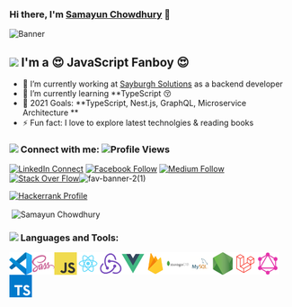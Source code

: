 ### Hi there, I'm [Samayun Chowdhury][website] 👋
<!-- with website -->
<!-- ![Banner](https://i.imgur.com/wZYiSxn.png) -->
<!-- // without website link -->
![Banner](https://user-images.githubusercontent.com/31636535/133980556-5e36795a-0f7f-4c0f-a076-013c0f07b233.gif)
<!-- <img alt="Samayun Chowdhury" src="https://media0.giphy.com/media/13HgwGsXF0aiGY/giphy.gif?cid=ecf05e47b1h78pscg11wrf8gy23urwqzcgqmbdnp9hk4zaak&rid=giphy.gif&ct=g"/> -->

## <img src="https://media.giphy.com/media/VgCDAzcKvsR6OM0uWg/giphy.gif" width="50"> I'm a 😍 JavaScript Fanboy 😍

- 🔭 I’m currently working at [Sayburgh Solutions][office] as a backend developer
- 🌱 I’m currently learning \*\*TypeScript 😚
- 🥅 2021 Goals: **TypeScript, Nest.js, GraphQL, Microservice Architecture **
- ⚡ Fun fact: I love to explore latest technolgies & reading books

### <img src="https://media.giphy.com/media/VgCDAzcKvsR6OM0uWg/giphy.gif" width="50"> Connect with me: ![Profile Views ](https://komarev.com/ghpvc/?username=samayun&label=Profile%20Views&color=0e75b6)

[![LinkedIn Connect](https://img.shields.io/badge/Connect_LinkedIn-0077B5?style=for-the-badge&logo=linkedin&logoColor=white)](https://bd.linkedin.com/in/samayun)
[![Facebook Follow](https://img.shields.io/badge/+Add_Friend-1877F2?style=for-the-badge&logo=facebook&logoColor=white)](https://facebook.com/samayunmc)
[![Medium Follow](https://img.shields.io/badge/Blogs-12100E?style=for-the-badge&logo=medium&logoColor=white)](https://medium.com/@samayunmc)
[![Stack Over Flow](https://img.shields.io/badge/Questions-FE7A16?style=for-the-badge&logo=stack-overflow&logoColor=white)](https://stackoverflow.com/users/12932846/samayun-miah-chowdhury)![fav-banner-2(1)](https://user-images.githubusercontent.com/31636535/133979832-2f501492-5bd1-46f7-b328-14a5ad9ccd29.gif)

[![Hackerrank Profile](https://img.shields.io/badge/-Hackerrank-2EC866?style=for-the-badge&logo=HackerRank&logoColor=white)](https://hackerrank.com/samayunmc)
<br />

&nbsp;<img align="center" src="https://github-readme-stats.vercel.app/api?username=samayun&show_icons=true&theme=mona=kali&title_color=3cb480&locale=en" alt="Samayun Chowdhury" width="550px" />

<!--
<img src="https://github-readme-stats.vercel.app/api/top-langs?username=samayun&show_icons=true&theme=vue&title_color=white&locale=en&layout=compact" alt="Samayun Chowdhury" width="500px" style="margin-left: 20px;" /> -->

### <img src="https://media.giphy.com/media/VgCDAzcKvsR6OM0uWg/giphy.gif" width="50"> Languages and Tools:

[<img align="left" alt="Visual Studio Code" width="40px" src="https://raw.githubusercontent.com/github/explore/80688e429a7d4ef2fca1e82350fe8e3517d3494d/topics/visual-studio-code/visual-studio-code.png" />][webdevplaylist]

[<img align="left" alt="Sass" width="40px" src="https://raw.githubusercontent.com/github/explore/80688e429a7d4ef2fca1e82350fe8e3517d3494d/topics/sass/sass.png" />][sassplaylist]
[<img align="left" alt="JavaScript" width="40px" src="https://raw.githubusercontent.com/github/explore/80688e429a7d4ef2fca1e82350fe8e3517d3494d/topics/javascript/javascript.png" />][jsplaylist]
[<img align="left" alt="React" width="40px" src="https://raw.githubusercontent.com/github/explore/80688e429a7d4ef2fca1e82350fe8e3517d3494d/topics/react/react.png" />][reactplaylist]
[<img align="left" alt="typescript" width="40px" src="https://raw.githubusercontent.com/github/explore/80688e429a7d4ef2fca1e82350fe8e3517d3494d/topics/redux/redux.png" />][reduxplaylist]

[<img align="left" alt="Vue JS" width="40px" src="https://raw.githubusercontent.com/github/explore/80688e429a7d4ef2fca1e82350fe8e3517d3494d/topics/vue/vue.png" />][vueplaylist]

[<img align="left" alt="Firebase" width="40px" src="https://raw.githubusercontent.com/github/explore/80688e429a7d4ef2fca1e82350fe8e3517d3494d/topics/firebase/firebase.png" />][firebaseplaylist]
[<img align="left" alt="MongoDB" width="40px" src="https://raw.githubusercontent.com/github/explore/80688e429a7d4ef2fca1e82350fe8e3517d3494d/topics/mongodb/mongodb.png" />][webdevplaylist]

[<img align="left" alt="MySQL" width="40px" src="https://raw.githubusercontent.com/github/explore/80688e429a7d4ef2fca1e82350fe8e3517d3494d/topics/mysql/mysql.png" />][mysql]

[<img align="left" alt="Node.js" width="40px" src="https://raw.githubusercontent.com/github/explore/80688e429a7d4ef2fca1e82350fe8e3517d3494d/topics/nodejs/nodejs.png" />][nodeplaylist]

[<img align="left" alt="Node.js" width="40px" src="https://raw.githubusercontent.com/github/explore/80688e429a7d4ef2fca1e82350fe8e3517d3494d/topics/laravel/laravel.png" />][laravelplaylist]

[<img align="left" alt="GraphQL" width="40px" src="https://raw.githubusercontent.com/github/explore/80688e429a7d4ef2fca1e82350fe8e3517d3494d/topics/graphql/graphql.png" />][graphqlplaylist]

[<img align="left" alt="typescript" width="40px" src="https://raw.githubusercontent.com/github/explore/80688e429a7d4ef2fca1e82350fe8e3517d3494d/topics/typescript/typescript.png" />][typescript]

[banner]: https://media-exp1.licdn.com/dms/image/C5616AQHQz0FrV4bLEQ/profile-displaybackgroundimage-shrink_350_1400/0/1623739764608?e=1635984000&v=beta&t=l0lyl6NmBRwIvF1pm_4C9lmYMq-7J1obJ812lY3XAtk
[office]: https://www.linkedin.com/company/sayburgh-solution
[website]: https://samayun-mc.web.app
[twitter]: https://twitter.com/samayunmc
[linkedin]: https://linkedin.com/in/samayun
[webdevplaylist]: https://github.com/samayun?tab=repositories
[jsplaylist]: https://github.com/samayun?tab=repositories&q=js
[cssplaylist]: https://github.com/samayun?tab=repositories&q=css
[sassplaylist]: https://github.com/samayun/Responsive-Landing-Page-By-Sass
[reactplaylist]: https://github.com/samayun?tab=repositories&q=react
[reduxplaylist]: https://github.com/samayun?tab=repositories&q=redux
[vueplaylist]: https://github.com/samayun?tab=repositories&q=vue
[firebaseplaylist]: https://github.com/samayun?tab=repositories&q=firebase
[nodeplaylist]: https://github.com/samayun?tab=repositories&q=node
[graphqlplaylist]: https://github.com/samayun?tab=repositories&q=laravel
[laravelplaylist]: https://github.com/samayun?tab=repositories&q=graphql
[mysql]: https://github.com/samayun?tab=repositories&q=mysql
[typescript]: https://github.com/samayun?tab=repositories&q=typescript

